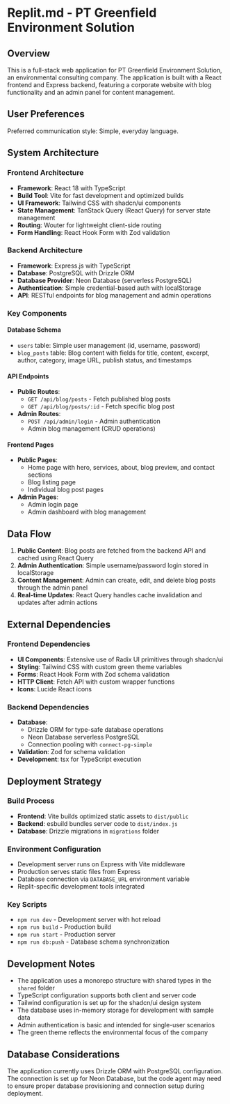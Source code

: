 # Replit.md - PT Greenfield Environment Solution

## Overview

This is a full-stack web application for PT Greenfield Environment Solution, an environmental consulting company. The application is built with a React frontend and Express backend, featuring a corporate website with blog functionality and an admin panel for content management.

## User Preferences

Preferred communication style: Simple, everyday language.

## System Architecture

### Frontend Architecture
- **Framework**: React 18 with TypeScript
- **Build Tool**: Vite for fast development and optimized builds
- **UI Framework**: Tailwind CSS with shadcn/ui components
- **State Management**: TanStack Query (React Query) for server state management
- **Routing**: Wouter for lightweight client-side routing
- **Form Handling**: React Hook Form with Zod validation

### Backend Architecture
- **Framework**: Express.js with TypeScript
- **Database**: PostgreSQL with Drizzle ORM
- **Database Provider**: Neon Database (serverless PostgreSQL)
- **Authentication**: Simple credential-based auth with localStorage
- **API**: RESTful endpoints for blog management and admin operations

### Key Components

#### Database Schema
- `users` table: Simple user management (id, username, password)
- `blog_posts` table: Blog content with fields for title, content, excerpt, author, category, image URL, publish status, and timestamps

#### API Endpoints
- **Public Routes**:
  - `GET /api/blog/posts` - Fetch published blog posts
  - `GET /api/blog/posts/:id` - Fetch specific blog post
- **Admin Routes**:
  - `POST /api/admin/login` - Admin authentication
  - Admin blog management (CRUD operations)

#### Frontend Pages
- **Public Pages**:
  - Home page with hero, services, about, blog preview, and contact sections
  - Blog listing page
  - Individual blog post pages
- **Admin Pages**:
  - Admin login page
  - Admin dashboard with blog management

## Data Flow

1. **Public Content**: Blog posts are fetched from the backend API and cached using React Query
2. **Admin Authentication**: Simple username/password login stored in localStorage
3. **Content Management**: Admin can create, edit, and delete blog posts through the admin panel
4. **Real-time Updates**: React Query handles cache invalidation and updates after admin actions

## External Dependencies

### Frontend Dependencies
- **UI Components**: Extensive use of Radix UI primitives through shadcn/ui
- **Styling**: Tailwind CSS with custom green theme variables
- **Forms**: React Hook Form with Zod schema validation
- **HTTP Client**: Fetch API with custom wrapper functions
- **Icons**: Lucide React icons

### Backend Dependencies
- **Database**: 
  - Drizzle ORM for type-safe database operations
  - Neon Database serverless PostgreSQL
  - Connection pooling with `connect-pg-simple`
- **Validation**: Zod for schema validation
- **Development**: tsx for TypeScript execution

## Deployment Strategy

### Build Process
- **Frontend**: Vite builds optimized static assets to `dist/public`
- **Backend**: esbuild bundles server code to `dist/index.js`
- **Database**: Drizzle migrations in `migrations` folder

### Environment Configuration
- Development server runs on Express with Vite middleware
- Production serves static files from Express
- Database connection via `DATABASE_URL` environment variable
- Replit-specific development tools integrated

### Key Scripts
- `npm run dev` - Development server with hot reload
- `npm run build` - Production build
- `npm run start` - Production server
- `npm run db:push` - Database schema synchronization

## Development Notes

- The application uses a monorepo structure with shared types in the `shared` folder
- TypeScript configuration supports both client and server code
- Tailwind configuration is set up for the shadcn/ui design system
- The database uses in-memory storage for development with sample data
- Admin authentication is basic and intended for single-user scenarios
- The green theme reflects the environmental focus of the company

## Database Considerations

The application currently uses Drizzle ORM with PostgreSQL configuration. The connection is set up for Neon Database, but the code agent may need to ensure proper database provisioning and connection setup during deployment.